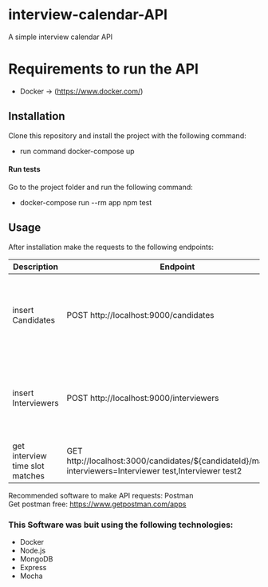 # interview-calendar-API
A simple interview calendar API

# Requirements to run the API
* Docker -> (https://www.docker.com/)

## Installation
Clone this repository and install the project with the following command:
* run command docker-compose up

#### Run tests
Go to the project folder and run the following command:
* docker-compose run --rm app npm test

## Usage
After installation make the requests to the following endpoints:


| Description | Endpoint | Body |
|---------------------------------|-------------------------------------------------------------------------------------------------------------|------------------------------------------------------------------------------------------------------------------------------------------------------|
| insert Candidates | POST http://localhost:9000/candidates | {"name": "Candidate test", "availability": [   {"day":"2019/05/04", "from":"1pm", "to":"4pm"},   {"day":"2019/05/05", "from":"9am", "to":"2pm"}, ] } |
| insert Interviewers | POST http://localhost:9000/interviewers | {"name": "Interviewer test", "availability": [ {"day":"2019/05/04", "from":"2pm", "to":"3pm"}, {"day":"2019/05/05", "from":"8am", "to":"10am"} ] } |
| get interview time slot matches | GET http://localhost:3000/candidates/${candidateId}/matches?interviewers=Interviewer test,Interviewer test2 |  |

Recommended software to make API requests: Postman<br>Get postman free: https://www.getpostman.com/apps


### This Software was buit using the following technologies:
- Docker
- Node.js
- MongoDB
- Express
- Mocha
